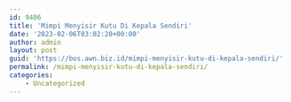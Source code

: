 ```yaml
---
id: 9406
title: 'Mimpi Menyisir Kutu Di Kepala Sendiri'
date: '2023-02-06T03:02:20+00:00'
author: admin
layout: post
guid: 'https://bos.awn.biz.id/mimpi-menyisir-kutu-di-kepala-sendiri/'
permalink: /mimpi-menyisir-kutu-di-kepala-sendiri/
categories:
    - Uncategorized
---
```


